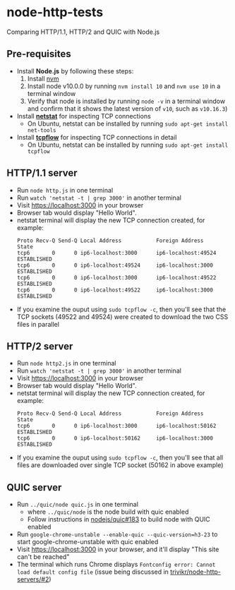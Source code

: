 # node-http-tests
Comparing HTTP/1.1, HTTP/2 and QUIC with Node.js

## Pre-requisites

- Install **Node.js** by following these steps:
  1. Install [nvm](https://github.com/nvm-sh/nvm#installation-and-update)
  1. Install node v10.0.0 by running `nvm install 10` and `nvm use 10` in a terminal window
  1. Verify that node is installed by running `node -v` in a terminal window and confirm that it shows the latest version of `v10`, such as `v10.16.3`)
- Install [**netstat**](https://en.wikipedia.org/wiki/Netstat) for inspecting TCP connections
  - On Ubuntu, netstat can be installed by running `sudo apt-get install net-tools`
- Install [**tcpflow**](https://github.com/simsong/tcpflow) for inspecting TCP connections in detail
  - On Ubuntu, netstat can be installed by running `sudo apt-get install tcpflow`

## HTTP/1.1 server

* Run `node http.js` in one terminal
* Run `watch 'netstat -t | grep 3000'` in another terminal
* Visit [https://localhost:3000](https://localhost:3000) in your browser
* Browser tab would display "Hello World".
* netstat terminal will display the new TCP connection created, for example:
  ```console
  Proto Recv-Q Send-Q Local Address           Foreign Address         State      
  tcp6       0      0 ip6-localhost:3000      ip6-localhost:49524     ESTABLISHED
  tcp6       0      0 ip6-localhost:49524     ip6-localhost:3000      ESTABLISHED
  tcp6       0      0 ip6-localhost:3000      ip6-localhost:49522     ESTABLISHED
  tcp6       0      0 ip6-localhost:49522     ip6-localhost:3000      ESTABLISHED
  ```
* If you examine the ouput using `sudo tcpflow -c`, then you'll see that the TCP sockets (49522 and 49524) were created to download the two CSS files in parallel

## HTTP/2 server

* Run `node http2.js` in one terminal
* Run `watch 'netstat -t | grep 3000'` in another terminal
* Visit [https://localhost:3000](https://localhost:3000) in your browser
* Browser tab would display "Hello World".
* netstat terminal will display the new TCP connection created, for example:
  ```console
  Proto Recv-Q Send-Q Local Address           Foreign Address         State      
  tcp6       0      0 ip6-localhost:3000      ip6-localhost:50162     ESTABLISHED
  tcp6       0      0 ip6-localhost:50162     ip6-localhost:3000      ESTABLISHED
  ```
* If you examine the ouput using `sudo tcpflow -c`, then you'll see that all files are downloaded over single TCP socket (50162 in above example)

## QUIC server

* Run `../quic/node quic.js` in one terminal
  * where `../quic/node` is the node build with quic enabled
  * Follow instructions in [nodejs/quic#183](https://github.com/nodejs/quic/issues/183) to build node with QUIC enabled
* Run `google-chrome-unstable --enable-quic --quic-version=h3-23` to start google-chrome-unstable with quic enabled
* Visit [https://localhost:3000](https://localhost:3000) in your browser, and it'll display "This site can't be reached"
* The terminal which runs Chrome displays `Fontconfig error: Cannot load default config file` (issue being discussed in [trivikr/node-http-servers/#2](https://github.com/trivikr/node-http-servers/issues/2))

